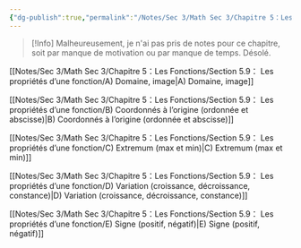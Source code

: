 ```yaml
---
{"dg-publish":true,"permalink":"/Notes/Sec 3/Math Sec 3/Chapitre 5：Les Fonctions/Section 5.9： Les propriétés d’une fonction/"}
---
```


>[!Info] Malheureusement, je n'ai pas pris de notes pour ce chapitre, soit par manque de motivation ou par manque de temps. Désolé.

[[Notes/Sec 3/Math Sec 3/Chapitre 5：Les Fonctions/Section 5.9： Les propriétés d’une fonction/A) Domaine, image\|A) Domaine, image]]

[[Notes/Sec 3/Math Sec 3/Chapitre 5：Les Fonctions/Section 5.9： Les propriétés d’une fonction/B) Coordonnés à l’origine (ordonnée et abscisse)\|B) Coordonnés à l’origine (ordonnée et abscisse)]]

[[Notes/Sec 3/Math Sec 3/Chapitre 5：Les Fonctions/Section 5.9： Les propriétés d’une fonction/C) Extremum (max et min)\|C) Extremum (max et min)]]

[[Notes/Sec 3/Math Sec 3/Chapitre 5：Les Fonctions/Section 5.9： Les propriétés d’une fonction/D) Variation (croissance, décroissance, constance)\|D) Variation (croissance, décroissance, constance)]]

[[Notes/Sec 3/Math Sec 3/Chapitre 5：Les Fonctions/Section 5.9： Les propriétés d’une fonction/E) Signe (positif, négatif)\|E) Signe (positif, négatif)]]
